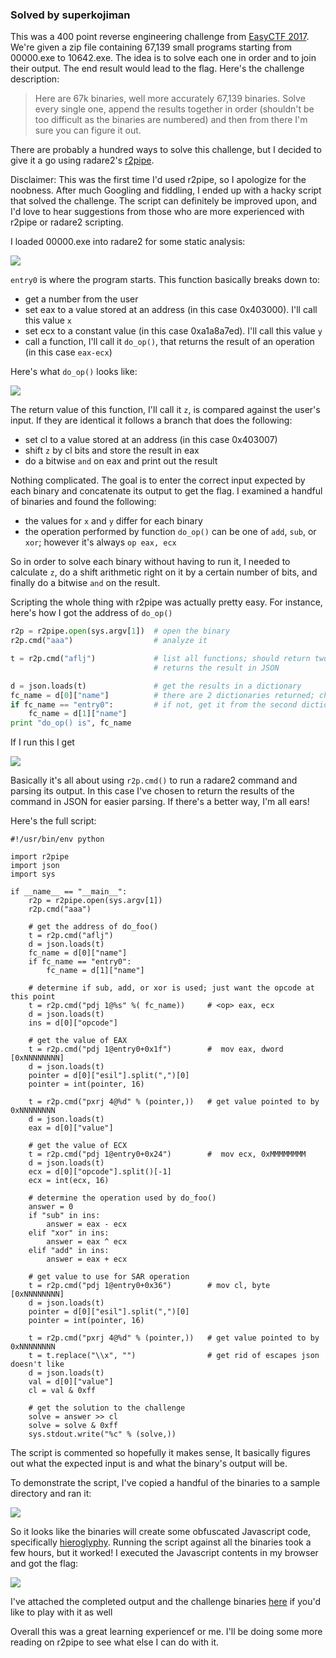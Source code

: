 ### Solved by superkojiman

This was a 400 point reverse engineering challenge from [EasyCTF 2017](https://www.easyctf.com/). We're given a zip file containing 67,139 small programs starting from 00000.exe to 10642.exe. The idea is to solve each one in order and to join their output. The end result would lead to the flag. Here's the challenge description:

> Here are 67k binaries, well more accurately 67,139 binaries. Solve every single one, append the results together in order (shouldn't be too difficult as the binaries are numbered) and then from there I'm sure you can figure it out.

There are probably a hundred ways to solve this challenge, but I decided to give it a go using radare2's [r2pipe](https://github.com/radare/radare2-r2pipe).

Disclaimer: This was the first time I'd used r2pipe, so I apologize for the noobness. After much Googling and fiddling, I ended up with a hacky script that solved the challenge. The script can definitely be improved upon, and I'd love to hear suggestions from those who are more experienced with r2pipe or radare2 scripting. 

I loaded 00000.exe into radare2 for some static analysis:

![](/images/2017/easyctf/67k/01.png)

`entry0` is where the program starts. This function basically breaks down to:

* get a number from the user
* set eax to a value stored at an address (in this case 0x403000). I'll call this value `x`
* set ecx to a constant value (in this case 0xa1a8a7ed). I'll call this value `y`
* call a function, I'll call it `do_op()`, that returns the result of an operation (in this case `eax-ecx`)

Here's what `do_op()` looks like:

![](/images/2017/easyctf/67k/02.png)

The return value of this function, I'll call it `z`, is compared against the user's input. If they are identical it follows a branch that does the following:

* set cl to a value stored at an address (in this case 0x403007)
* shift `z` by cl bits and store the result in eax
* do a bitwise `and` on eax and print out the result

Nothing complicated. The goal is to enter the correct input expected by each binary and concatenate its output to get the flag. I examined a handful of binaries and found the following:

* the values for `x` and `y` differ for each binary
* the operation performed by function `do_op()` can be one of `add`, `sub`, or `xor`; however it's always `op eax, ecx`

So in order to solve each binary without having to run it, I needed to calculate `z`, do a shift arithmetic right on it by a certain number of bits, and finally do a bitwise `and` on the result.

Scripting the whole thing with r2pipe was actually pretty easy. For instance, here's how I got the address of `do_op()`

```python
r2p = r2pipe.open(sys.argv[1])  # open the binary
r2p.cmd("aaa")                  # analyze it

t = r2p.cmd("aflj")             # list all functions; should return two results: entry0 and fcn.????????
                                # returns the result in JSON

d = json.loads(t)               # get the results in a dictionary
fc_name = d[0]["name"]          # there are 2 dictionaries returned; check if the first one is fcn.????????
if fc_name == "entry0":         # if not, get it from the second dictionary
    fc_name = d[1]["name"]
print "do_op() is", fc_name
```

If I run this I get

![](/images/2017/easyctf/67k/03.png)

Basically it's all about using `r2p.cmd()` to run a radare2 command and parsing its output. In this case I've chosen to return the results of the command in JSON for easier parsing. If there's a better way, I'm all ears!

Here's the full script:

```
#!/usr/bin/env python

import r2pipe
import json
import sys

if __name__ == "__main__":
    r2p = r2pipe.open(sys.argv[1])
    r2p.cmd("aaa")

    # get the address of do_foo()
    t = r2p.cmd("aflj")
    d = json.loads(t)
    fc_name = d[0]["name"]
    if fc_name == "entry0":
        fc_name = d[1]["name"]

    # determine if sub, add, or xor is used; just want the opcode at this point
    t = r2p.cmd("pdj 1@%s" %( fc_name))     # <op> eax, ecx
    d = json.loads(t)
    ins = d[0]["opcode"]

    # get the value of EAX
    t = r2p.cmd("pdj 1@entry0+0x1f")        #  mov eax, dword [0xNNNNNNNN]
    d = json.loads(t)
    pointer = d[0]["esil"].split(",")[0]
    pointer = int(pointer, 16)

    t = r2p.cmd("pxrj 4@%d" % (pointer,))   # get value pointed to by 0xNNNNNNNN
    d = json.loads(t)
    eax = d[0]["value"]

    # get the value of ECX
    t = r2p.cmd("pdj 1@entry0+0x24")        #  mov ecx, 0xMMMMMMMM
    d = json.loads(t)
    ecx = d[0]["opcode"].split()[-1]
    ecx = int(ecx, 16)

    # determine the operation used by do_foo()
    answer = 0
    if "sub" in ins:
        answer = eax - ecx
    elif "xor" in ins:
        answer = eax ^ ecx
    elif "add" in ins:
        answer = eax + ecx

    # get value to use for SAR operation
    t = r2p.cmd("pdj 1@entry0+0x36")        # mov cl, byte [0xNNNNNNNN]
    d = json.loads(t)
    pointer = d[0]["esil"].split(",")[0]
    pointer = int(pointer, 16)

    t = r2p.cmd("pxrj 4@%d" % (pointer,))   # get value pointed to by 0xNNNNNNNN
    t = t.replace("\\x", "")                # get rid of escapes json doesn't like
    d = json.loads(t)
    val = d[0]["value"]
    cl = val & 0xff

    # get the solution to the challenge
    solve = answer >> cl
    solve = solve & 0xff
    sys.stdout.write("%c" % (solve,))
```

The script is commented so hopefully it makes sense, It basically figures out what the expected input is and what the binary's output will be. 

To demonstrate the script, I've copied a handful of the binaries to a sample directory and ran it:

![](/images/2017/easyctf/67k/04.png)

So it looks like the binaries will create some obfuscated Javascript code, specifically [hieroglyphy](https://github.com/alcuadrado/hieroglyphy). Running the script against all the binaries took a few hours, but it worked! I executed the Javascript contents in my browser and got the flag:

![](/images/2017/easyctf/67k/05.png)

I've attached the completed output and the challenge binaries [here](https://gist.github.com/superkojiman/8e40c4579c36d541f5aa6fe9eaa6b6ba) if you'd like to play with it as well

Overall this was a great learning experiencef or me. I'll be doing some more reading on r2pipe to see what else I can do with it.
